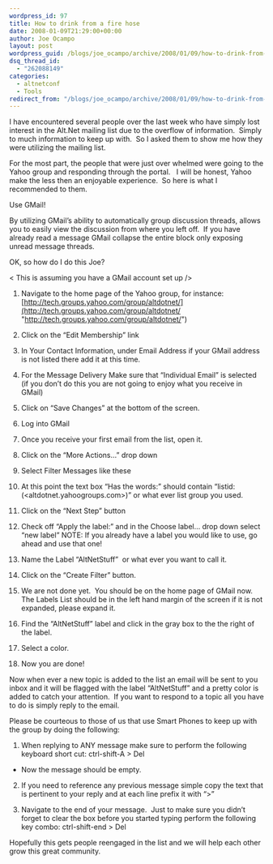 ```yaml
---
wordpress_id: 97
title: How to drink from a fire hose
date: 2008-01-09T21:29:00+00:00
author: Joe Ocampo
layout: post
wordpress_guid: /blogs/joe_ocampo/archive/2008/01/09/how-to-drink-from-a-fire-hose.aspx
dsq_thread_id:
  - "262088149"
categories:
  - altnetconf
  - Tools
redirect_from: "/blogs/joe_ocampo/archive/2008/01/09/how-to-drink-from-a-fire-hose.aspx/"
---
```

I have encountered several people over the last week who have simply lost interest in the Alt.Net mailing list due to the overflow of information.&nbsp; Simply to much information to keep up with.&nbsp; So I asked them to show me how they were utilizing the mailing list.


  


For the most part, the&nbsp;people that were just over whelmed were going to the Yahoo group and responding through the portal.&nbsp;&nbsp; I will be honest, Yahoo make the less then an enjoyable experience.&nbsp; So here is what I recommended to them.


  


Use GMail!


  


By utilizing GMail&#8217;s ability to automatically group discussion threads, allows you to easily view the discussion from where you left off.&nbsp; If you have already read a message GMail collapse the entire block only exposing unread message threads.


  


OK, so how do I do this Joe?


  


< This is assuming you have a GMail account set up />


  



  


  1. Navigate to the home page of the Yahoo group, for instance: [http://tech.groups.yahoo.com/group/altdotnet/](http://tech.groups.yahoo.com/group/altdotnet/ "http://tech.groups.yahoo.com/group/altdotnet/")

  


  2. Click on the &#8220;Edit Membership&#8221; link

  


  3. In Your Contact Information, under Email Address if your GMail address is not listed there add it at this time.

  


  4. For the Message Delivery Make sure that &#8220;Individual Email&#8221; is selected (if you don&#8217;t do this you are not going to enjoy what you receive in GMail)

  


  5. Click on &#8220;Save Changes&#8221; at the bottom of the screen.

  


  6. Log into GMail

  


  7. Once you receive your first email from the list, open it.

  


  8. Click on the &#8220;More Actions&#8230;&#8221; drop down

  


  9. Select Filter Messages like these

  


 10. At this point the text box &#8220;Has the words:&#8221; should contain &#8220;listid:(<altdotnet.yahoogroups.com>)&#8221; or what ever list group you used.

  


 11. Click on the &#8220;Next Step&#8221; button

  


 12. Check off &#8220;Apply the label:&#8221; and in the Choose label&#8230; drop down select &#8220;new label&#8221; NOTE: If you already have a label you would like to use, go ahead and use that one!

  


 13. Name the Label &#8220;AltNetStuff&#8221;&nbsp; or what ever you want to call it.

  


 14. Click on the &#8220;Create Filter&#8221; button.

  


 15. We are not done yet.&nbsp; You should be on the home page&nbsp;of GMail now.&nbsp; The Labels List should be in the left hand margin of the screen if it is not expanded, please expand it.

  


 16. Find the &#8220;AltNetStuff&#8221; label and click in the gray box to the the right of the label.

  


 17. Select a color.

  


 18. Now you are done!


  


Now when&nbsp;ever a new topic is added to the list an email will be sent to you inbox and it will be flagged with the label &#8220;AltNetStuff&#8221; and a pretty color is added to catch your attention.&nbsp; If you want to respond to a topic all you have to do is simply reply to the email.


  


Please be courteous to those of us that use Smart Phones to keep up with the group by doing the following:


  



  


  1. When replying to ANY message make sure to perform the following keyboard short cut: ctrl-shift-A > Del

  



  


  * Now the message should be empty.


  


  2. If you need to reference any&nbsp;previous message&nbsp;simple copy the text that is pertinent to your reply and at each line prefix it with &#8220;>&#8221;

  


  3. Navigate to the end of your message.&nbsp; Just to make sure you didn&#8217;t forget to clear the box before you started typing perform the following key combo: ctrl-shift-end > Del


  


Hopefully this gets people reengaged in the list and we will help each other grow this great community.